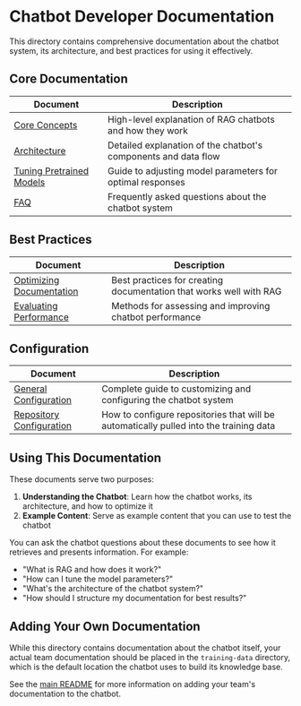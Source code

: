 # Chatbot Developer Documentation

This directory contains comprehensive documentation about the chatbot system, its architecture, and best practices for using it effectively.

## Core Documentation

| Document | Description |
|----------|-------------|
| [Core Concepts](core-concepts.md) | High-level explanation of RAG chatbots and how they work |
| [Architecture](architecture.md) | Detailed explanation of the chatbot's components and data flow |
| [Tuning Pretrained Models](tuning-pretrained-models.md) | Guide to adjusting model parameters for optimal responses |
| [FAQ](faq.md) | Frequently asked questions about the chatbot system |

## Best Practices

| Document | Description |
|----------|-------------|
| [Optimizing Documentation](optimizing-documentation.md) | Best practices for creating documentation that works well with RAG |
| [Evaluating Performance](evaluating-performance.md) | Methods for assessing and improving chatbot performance |

## Configuration

| Document | Description |
|----------|-------------|
| [General Configuration](configuration/general-configuration.md) | Complete guide to customizing and configuring the chatbot system |
| [Repository Configuration](configuration/repo_configuration.md) | How to configure repositories that will be automatically pulled into the training data |

## Using This Documentation

These documents serve two purposes:

1. **Understanding the Chatbot**: Learn how the chatbot works, its architecture, and how to optimize it
2. **Example Content**: Serve as example content that you can use to test the chatbot

You can ask the chatbot questions about these documents to see how it retrieves and presents information. For example:
- "What is RAG and how does it work?"
- "How can I tune the model parameters?"
- "What's the architecture of the chatbot system?"
- "How should I structure my documentation for best results?"

## Adding Your Own Documentation

While this directory contains documentation about the chatbot itself, your actual team documentation should be placed in the `training-data` directory, which is the default location the chatbot uses to build its knowledge base.

See the [main README](../README.md) for more information on adding your team's documentation to the chatbot.
